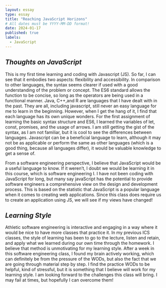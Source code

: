 ```yaml
---
layout: essay
type: essay
title: "Reaching JavaScript Horizons"
# All dates must be YYYY-MM-DD format!
date: 2024-01-17
published: true
labels:
  - JavaScript
---
```


## _Thoughts on JavaScript_
This is my first time learning and coding with Javascript (JS). So far, I can see that it embodies two aspects:  flexibility and accessibility. In comparison to other languages, the syntax seems clearer if used with a good understanding of the problem or concept. The ES6 standard allows the function to be concise, so long as the operators are being used in a functional manner. Java, C++,and R are languages that I have dealt with in the past. They are all, including javascript, still never an easy language for me to learn in the beginning. However, when I get the hang of it, I find that each language has its own unique wonders. For the first assignment of learning the basic syntax structure and ES6, I learned the variables of let, const, promises, and the usage of arrows. I am still getting the gist of the syntax, as I am not familiar, but it is cool to see the differences between languages. Javascript can be a beneficial language to learn, although it may not be as applicable or perform the same as other languages (which is a good thing, because all languages differ), it would be valuable knowledge to get a sense of. 

From a software engineering perspective, I believe that JavaScript would be a useful language to know. If it weren’t, I doubt we would be learning it in this course, which is software engineering I. I have not been coding with JavaScript for long, but many say javaScript has the potential to provide software engineers a comprehensive view on the design and development process. This is based on the statistic that JavaScript is a popular language when it comes to creating web applications. Since this class does require us to create an application using JS, we will see if my views have changed!

## _Learning Style_
Athletic software engineering is interactive and engaging in a way where it would be nice to have more classes that practice it. In my previous ICS classes, the style of learning has been to go to the lecture, listen and retain, and apply what we learned during our own time through the homework. I believe that method is unmotivating for my learning style. After a week in this software engineering class, I found my brain actively working, which can definitely be from the pressure of the WODs, but also the fact that we are going through material step by step. I find the practice WODs to be helpful, kind of stressful, but it is something that I believe will work for my learning style. I am looking forward to the challenges this class will bring. I may fail at times, but hopefully I can overcome them!
